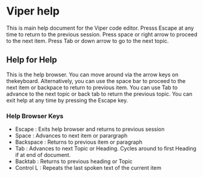 # Viper help

This is main help document for the Viper code editor. Presss Escape at any time to return to the previous session.
Press space or right arrow to proceed to the next item.
Press Tab or down arrow to go to the next topic.

## Help for Help

This is the help browser. You can move around via the arrow keys on thekeyboard.
Alternatively,  you can use the space bar to proceed to the next item or backpace to return to previous item.
You can use Tab to advance to the next topic or back tab to return the previous topic.
You can exit help at any time by pressing the Escape key.

### Help Browser Keys

- Escape : Exits help browser and returns to previous session
- Space : Advances to next item or parargraph
- Backspace : Returns to previous item or paragraph
- Tab : Advances to next Topic or Heading. Cycles around to first  Heading if at end of document.
- Backtab : Returns to previous heading or Topic
- Control L : Repeats the last spoken text of the current item
